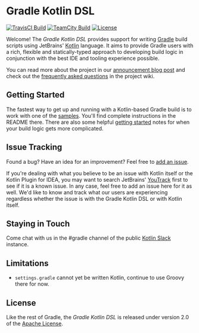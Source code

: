 Gradle Kotlin DSL
=================

[![TravisCI Build](https://img.shields.io/travis/gradle/kotlin-dsl/master.svg)](https://travis-ci.org/gradle/kotlin-dsl)
[![TeamCity Build](https://builds.gradle.org/app/rest/builds/buildType:GradleKotlinDSL_Master/statusIcon)](https://builds.gradle.org/viewType.html?buildTypeId=GradleKotlinDSL_Master)
[![License](https://img.shields.io/badge/license-Apache%20License%202.0-blue.svg?style=flat)](http://www.apache.org/licenses/LICENSE-2.0)

Welcome! The _Gradle Kotlin DSL_ provides support for writing [Gradle](http://gradle.org) build scripts using JetBrains' [Kotlin](http://kotlinlang.org) language. It aims to provide Gradle users with a rich, flexible and statically-typed approach to developing build logic in conjunction with the best IDE and tooling experience possible.

You can read more about the project in our [announcement blog post](http://gradle.org/blog/kotlin-meets-gradle) and check out the [frequently asked questions](https://github.com/gradle/kotlin-dsl/wiki/Frequently-Asked-Questions) in the project wiki.


Getting Started
---------------

The fastest way to get up and running with a Kotlin-based Gradle build is to work with one of the [samples](samples). You'll find complete instructions in the README there.
There are also some helpful [getting started](doc/getting-started) notes for when your build logic gets more complicated.


Issue Tracking
--------------

Found a bug? Have an idea for an improvement? Feel free to [add an issue](../../issues).

If you're dealing with what you believe to be an issue with Kotlin itself or the Kotlin Plugin for IDEA, you may want to search JetBrains' [YouTrack](https://youtrack.jetbrains.com/issues/KT) first to see if it is a known issue. In any case, feel free to add an issue here for it as well. We'd like to know and track what our users are experiencing regardless whether the issue is with the Gradle Kotlin DSL or with Kotlin itself.


Staying in Touch
----------------

Come chat with us in the #gradle channel of the public [Kotlin Slack](http://kotlinslackin.herokuapp.com/) instance.

Limitations
-----------

 * `settings.gradle` cannot yet be written Kotlin, continue to use Groovy there for now.

License
-------
Like the rest of Gradle, the _Gradle Kotlin DSL_ is released under version 2.0 of the [Apache License](LICENSE.md).
